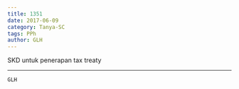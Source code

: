 ```yaml
---
title: 1351
date: 2017-06-09
category: Tanya-SC
tags: PPh
author: GLH
---
```


SKD untuk penerapan tax treaty

---



`GLH`

